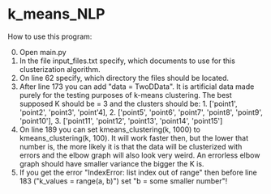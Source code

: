 # k_means_NLP

How to use this program:

0. Open main.py
1. In the file input_files.txt specify, which documents to use for this clusterization algorithm.
2. On line 62 specify, which directory the files should be located.
3. After line 173 you can add "data = TwoDData". It is artificial data made purely for the testing purposes of k-means clustering. The best supposed K should be = 3 and the clusters should be: 1. ['point1', 'point2', 'point3', 'point'4], 2. ['point5', 'point6', 'point7', 'point8', 'point9', 'point10'], 3. ['point11', 'point12', 'point13', 'point14', 'point15']
4. On line 189 you can set kmeans_clustering(k, 1000) to kmeans_clustering(k, 100). It will work faster then, but the lower that number is, the more likely it is that the data will be clusterized with errors and the elbow graph will also look very weird. An errorless elbow graph should have smaller variance the bigger the K is.
5. If you get the error "IndexError: list index out of range" then before line 183 ("k_values = range(a, b)") set "b = some smaller number"!
